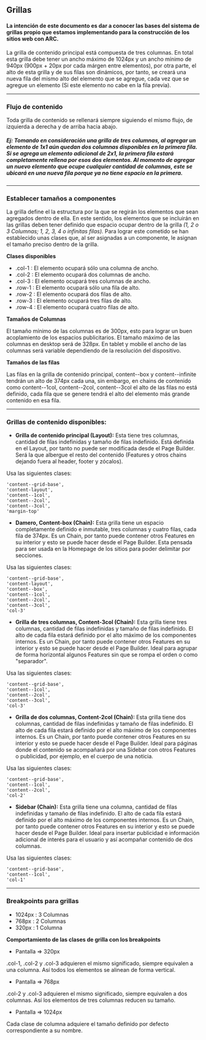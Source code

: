 ## Grillas

#### La intención de este documento es dar a conocer las bases del sistema de grillas propio que estamos implementando para la construcción de los sitios web con ARC.

La grilla de contenido principal está compuesta de tres columnas. En total esta grilla debe tener un ancho máximo de 1024px y un ancho mínimo de 940px (900px + 20px por cada márgen entre elementos), por otra parte, el alto de esta grilla y de sus filas son dinámicos, por tanto, se creará una nueva fila del mismo alto del elemento que se agregue, cada vez que se agregue un elemento (Si este elemento no cabe en la fila previa). 

---

### Flujo de contenido

Toda grilla de contenido se rellenará siempre siguiendo el mismo flujo, de izquierda a derecha y de arriba hacia abajo.
##### *Ej: Tomando en consideración una grilla de tres columnas, al agregar un elemento de 1x1 aún quedan dos columnas disponibles en la primera fila. Si se agrega un elemento adicional de 2x1, la primera fila estará completamente rellena por esos dos elementos. Al momento de agregar un nuevo elemento que ocupe cualquier cantidad de columnas, este se ubicará en una nueva fila porque ya no tiene espacio en la primera.* 

---

### Establecer tamaños a componentes

La grilla define el la estructura por la que se regirán los elementos que sean agregados dentro de ella. En este sentido, los elementos que se incluirán en las grillas deben tener definido que espacio ocupar dentro de la grilla *(1, 2 o 3 Columnas; 1, 2, 3, 4 o infinitas filas).* Para lograr este cometido se han establecido unas clases que, al ser asignadas a un componente, le asignan el tamaño preciso dentro de la grilla.

**Clases disponibles**

- .col-1 : El elemento ocupará sólo una columna de ancho.
- .col-2 : El elemento ocupará dos columnas de ancho.
- .col-3 : El elemento ocupará tres columnas de ancho.
- .row-1 : El elemento ocupará sólo una fila de alto.
- .row-2 : El elemento ocupará dos filas de alto.
- .row-3 : El elemento ocupará tres filas de alto.
- .row-4 : El elemento ocupará cuatro filas de alto.

**Tamaños de Columnas**

El tamaño mínimo de las columnas es de 300px, esto para lograr un buen acoplamiento de los espacios publicitarios. El tamaño máximo de las columnas en desktop será de 328px. En tablet y mobile el ancho de las columnas será variable dependiendo de la resolución del dispositivo.

**Tamaños de las filas**

Las filas en la grilla de contenido principal, content--box y content--infinite tendrán un alto de 374px cada una, sin embargo, en chains de contenido como content--1col, content--2col, content--3col el alto de las filas no está definido, cada fila que se genere tendrá el alto del elemento más grande contenido en esa fila.

---

### Grillas de contenido disponibles:

- **Grilla de contenido principal (Layout):** Esta tiene tres columnas, cantidad de filas indefinidas y tamaño de filas indefinido. Está definida en el Layout, por tanto no puede ser modificada desde el Page Builder. Será la que albergue el resto del contenido (Features y otros chains dejando fuera al header, footer y zócalos).

Usa las siguientes clases:

    'content--grid-base',
    'content-layout',
    'content--1col',
    'content--2col',
    'content--3col',
    'margin-top'

- **Damero, Content-box (Chain):** Esta grilla tiene un espacio completamente definido e inmutable, tres columnas y cuatro filas, cada fila de 374px. Es un Chain, por tanto puede contener otros Features en su interior y esto se puede hacer desde el Page Builder. Esta pensada para ser usada en la Homepage de los sitios para poder delimitar por secciones. 

Usa las siguientes clases:

    'content--grid-base',
    'content-layout',
    'content--box',
    'content--1col',
    'content--2col',
    'content--3col',
    'col-3'

- **Grilla de tres columnas, Content-3col (Chain):** Esta grilla tiene tres columnas, cantidad de filas indefinidas y tamaño de filas indefinido. El alto de cada fila estará definido por el alto máximo de los componentes internos. Es un Chain, por tanto puede contener otros Features en su interior y esto se puede hacer desde el Page Builder. Ideal para agrupar de forma horizontal algunos Features sin que se rompa el orden o como "separador".

Usa las siguientes clases:

    'content--grid-base',
    'content--1col',
    'content--2col',
    'content--3col',
    'col-3'

- **Grilla de dos columnas, Content-2col (Chain):** Esta grilla tiene dos columnas, cantidad de filas indefinidas y tamaño de filas indefinido. El alto de cada fila estará definido por el alto máximo de los componentes internos. Es un Chain, por tanto puede contener otros Features en su interior y esto se puede hacer desde el Page Builder. Ideal para páginas donde el contenido se acompañará por una Sidebar con otros Features o publicidad, por ejemplo, en el cuerpo de una noticia.

Usa las siguientes clases:

    'content--grid-base',
    'content--1col',
    'content--2col',
    'col-2'

- **Sidebar (Chain):** Esta grilla tiene una columna, cantidad de filas indefinidas y tamaño de filas indefinido. El alto de cada fila estará definido por el alto máximo de los componentes internos. Es un Chain, por tanto puede contener otros Features en su interior y esto se puede hacer desde el Page Builder. Ideal para insertar publicidad e información adicional de interés para el usuario y así acompañar contenido de dos columnas.

Usa las siguientes clases:

    'content--grid-base',
    'content--1col',
    'col-1'

---

### Breakpoints para grillas

- 1024px : 3 Columnas
- 768px :   2 Columnas
- 320px :   1 Columna

**Comportamiento de las clases de grilla con los breakpoints**

- Pantalla => 320px

.col-1, .col-2 y .col-3 adquieren el mismo significado, siempre equivalen a una columna. Así todos los elementos se alinean de forma vertical.

- Pantalla => 768px

.col-2 y .col-3 adquieren el mismo significado, siempre equivalen a dos columnas. Así los elementos de tres columnas reducen su tamaño.

- Pantalla => 1024px

Cada clase de columna adquiere el tamaño definido por defecto correspondiente a su nombre.

